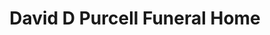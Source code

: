 ---
title: "David D Purcell Funeral Home"
url: /troy/david-d-purcell-funeral-home/
shop: funeral directors
---
